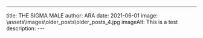 ---
title: THE SIGMA MALE
author: ARA
date: 2021-06-01
image: \assets\images\older_posts\older_posts_4.jpg
imageAlt: This is a test
description:
--- 

